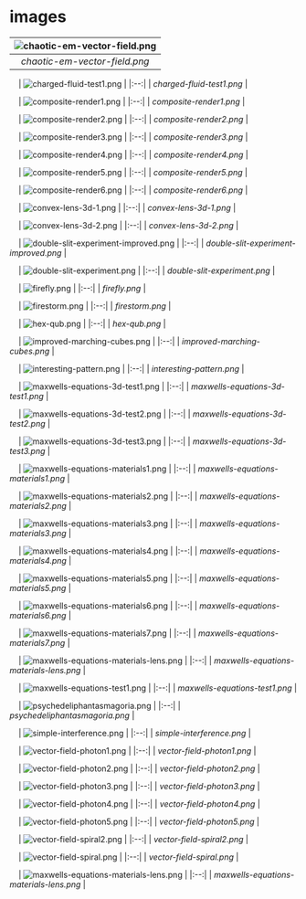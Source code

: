 # images

| ![chaotic-em-vector-field.png](chaotic-em-vector-field.png) |
|:--:|
| *chaotic-em-vector-field.png* |

&nbsp;
&nbsp;
| ![charged-fluid-test1.png](charged-fluid-test1.png) |
|:--:|
| *charged-fluid-test1.png* |

&nbsp;
&nbsp;
| ![composite-render1.png](composite-render1.png) |
|:--:|
| *composite-render1.png* |

&nbsp;
&nbsp;
| ![composite-render2.png](composite-render2.png) |
|:--:|
| *composite-render2.png* |

&nbsp;
&nbsp;
| ![composite-render3.png](composite-render3.png) |
|:--:|
| *composite-render3.png* |

&nbsp;
&nbsp;
| ![composite-render4.png](composite-render4.png) |
|:--:|
| *composite-render4.png* |

&nbsp;
&nbsp;
| ![composite-render5.png](composite-render5.png) |
|:--:|
| *composite-render5.png* |

&nbsp;
&nbsp;
| ![composite-render6.png](composite-render6.png) |
|:--:|
| *composite-render6.png* |

&nbsp;
&nbsp;
| ![convex-lens-3d-1.png](convex-lens-3d-1.png) |
|:--:|
| *convex-lens-3d-1.png* |

&nbsp;
&nbsp;
| ![convex-lens-3d-2.png](convex-lens-3d-2.png) |
|:--:|
| *convex-lens-3d-2.png* |

&nbsp;
&nbsp;
| ![double-slit-experiment-improved.png](double-slit-experiment-improved.png) |
|:--:|
| *double-slit-experiment-improved.png* |

&nbsp;
&nbsp;
| ![double-slit-experiment.png](double-slit-experiment.png) |
|:--:|
| *double-slit-experiment.png* |

&nbsp;
&nbsp;
| ![firefly.png](firefly.png) |
|:--:|
| *firefly.png* |

&nbsp;
&nbsp;
| ![firestorm.png](firestorm.png) |
|:--:|
| *firestorm.png* |

&nbsp;
&nbsp;
| ![hex-qub.png](hex-qub.png) |
|:--:|
| *hex-qub.png* |

&nbsp;
&nbsp;
| ![improved-marching-cubes.png](improved-marching-cubes.png) |
|:--:|
| *improved-marching-cubes.png* |

&nbsp;
&nbsp;
| ![interesting-pattern.png](interesting-pattern.png) |
|:--:|
| *interesting-pattern.png* |

&nbsp;
&nbsp;
| ![maxwells-equations-3d-test1.png](maxwells-equations-3d-test1.png) |
|:--:|
| *maxwells-equations-3d-test1.png* |

&nbsp;
&nbsp;
| ![maxwells-equations-3d-test2.png](maxwells-equations-3d-test2.png) |
|:--:|
| *maxwells-equations-3d-test2.png* |

&nbsp;
&nbsp;
| ![maxwells-equations-3d-test3.png](maxwells-equations-3d-test3.png) |
|:--:|
| *maxwells-equations-3d-test3.png* |

&nbsp;
&nbsp;
| ![maxwells-equations-materials1.png](maxwells-equations-materials1.png) |
|:--:|
| *maxwells-equations-materials1.png* |

&nbsp;
&nbsp;
| ![maxwells-equations-materials2.png](maxwells-equations-materials2.png) |
|:--:|
| *maxwells-equations-materials2.png* |

&nbsp;
&nbsp;
| ![maxwells-equations-materials3.png](maxwells-equations-materials3.png) |
|:--:|
| *maxwells-equations-materials3.png* |

&nbsp;
&nbsp;
| ![maxwells-equations-materials4.png](maxwells-equations-materials4.png) |
|:--:|
| *maxwells-equations-materials4.png* |

&nbsp;
&nbsp;
| ![maxwells-equations-materials5.png](maxwells-equations-materials5.png) |
|:--:|
| *maxwells-equations-materials5.png* |

&nbsp;
&nbsp;
| ![maxwells-equations-materials6.png](maxwells-equations-materials6.png) |
|:--:|
| *maxwells-equations-materials6.png* |

&nbsp;
&nbsp;
| ![maxwells-equations-materials7.png](maxwells-equations-materials7.png) |
|:--:|
| *maxwells-equations-materials7.png* |

&nbsp;
&nbsp;
| ![maxwells-equations-materials-lens.png](maxwells-equations-materials-lens.png) |
|:--:|
| *maxwells-equations-materials-lens.png* |

&nbsp;
&nbsp;
| ![maxwells-equations-test1.png](maxwells-equations-test1.png) |
|:--:|
| *maxwells-equations-test1.png* |

&nbsp;
&nbsp;
| ![psychedeliphantasmagoria.png](psychedeliphantasmagoria.png) |
|:--:|
| *psychedeliphantasmagoria.png* |

&nbsp;
&nbsp;
| ![simple-interference.png](simple-interference.png) |
|:--:|
| *simple-interference.png* |

&nbsp;
&nbsp;
| ![vector-field-photon1.png](vector-field-photon1.png) |
|:--:|
| *vector-field-photon1.png* |

&nbsp;
&nbsp;
| ![vector-field-photon2.png](vector-field-photon2.png) |
|:--:|
| *vector-field-photon2.png* |

&nbsp;
&nbsp;
| ![vector-field-photon3.png](vector-field-photon3.png) |
|:--:|
| *vector-field-photon3.png* |

&nbsp;
&nbsp;
| ![vector-field-photon4.png](vector-field-photon4.png) |
|:--:|
| *vector-field-photon4.png* |

&nbsp;
&nbsp;
| ![vector-field-photon5.png](vector-field-photon5.png) |
|:--:|
| *vector-field-photon5.png* |

&nbsp;
&nbsp;
| ![vector-field-spiral2.png](vector-field-spiral2.png) |
|:--:|
| *vector-field-spiral2.png* |

&nbsp;
&nbsp;
| ![vector-field-spiral.png](vector-field-spiral.png) |
|:--:|
| *vector-field-spiral.png* |

&nbsp;
&nbsp;
| ![maxwells-equations-materials-lens.png](maxwells-equations-materials-lens.png) |
|:--:|
| *maxwells-equations-materials-lens.png* |

&nbsp;
&nbsp;